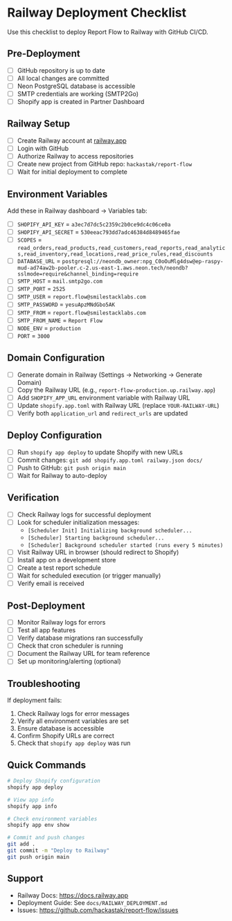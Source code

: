 # Railway Deployment Checklist

Use this checklist to deploy Report Flow to Railway with GitHub CI/CD.

## Pre-Deployment

- [ ] GitHub repository is up to date
- [ ] All local changes are committed
- [ ] Neon PostgreSQL database is accessible
- [ ] SMTP credentials are working (SMTP2Go)
- [ ] Shopify app is created in Partner Dashboard

## Railway Setup

- [ ] Create Railway account at [railway.app](https://railway.app)
- [ ] Login with GitHub
- [ ] Authorize Railway to access repositories
- [ ] Create new project from GitHub repo: `hackastak/report-flow`
- [ ] Wait for initial deployment to complete

## Environment Variables

Add these in Railway dashboard → Variables tab:

- [ ] `SHOPIFY_API_KEY` = `a3ec7d7dc5c2359c2b0ce9dc4c06ce0a`
- [ ] `SHOPIFY_API_SECRET` = `530eeac793dd7adc46384d8489465fae`
- [ ] `SCOPES` = `read_orders,read_products,read_customers,read_reports,read_analytics,read_inventory,read_locations,read_price_rules,read_discounts`
- [ ] `DATABASE_URL` = `postgresql://neondb_owner:npg_C0oOuMlg4dsw@ep-raspy-mud-ad74aw2b-pooler.c-2.us-east-1.aws.neon.tech/neondb?sslmode=require&channel_binding=require`
- [ ] `SMTP_HOST` = `mail.smtp2go.com`
- [ ] `SMTP_PORT` = `2525`
- [ ] `SMTP_USER` = `report.flow@smilestacklabs.com`
- [ ] `SMTP_PASSWORD` = `yesuApzMNdGbo5AK`
- [ ] `SMTP_FROM` = `report.flow@smilestacklabs.com`
- [ ] `SMTP_FROM_NAME` = `Report Flow`
- [ ] `NODE_ENV` = `production`
- [ ] `PORT` = `3000`

## Domain Configuration

- [ ] Generate domain in Railway (Settings → Networking → Generate Domain)
- [ ] Copy the Railway URL (e.g., `report-flow-production.up.railway.app`)
- [ ] Add `SHOPIFY_APP_URL` environment variable with Railway URL
- [ ] Update `shopify.app.toml` with Railway URL (replace `YOUR-RAILWAY-URL`)
- [ ] Verify both `application_url` and `redirect_urls` are updated

## Deploy Configuration

- [ ] Run `shopify app deploy` to update Shopify with new URLs
- [ ] Commit changes: `git add shopify.app.toml railway.json docs/`
- [ ] Push to GitHub: `git push origin main`
- [ ] Wait for Railway to auto-deploy

## Verification

- [ ] Check Railway logs for successful deployment
- [ ] Look for scheduler initialization messages:
  - `[Scheduler Init] Initializing background scheduler...`
  - `[Scheduler] Starting background scheduler...`
  - `[Scheduler] Background scheduler started (runs every 5 minutes)`
- [ ] Visit Railway URL in browser (should redirect to Shopify)
- [ ] Install app on a development store
- [ ] Create a test report schedule
- [ ] Wait for scheduled execution (or trigger manually)
- [ ] Verify email is received

## Post-Deployment

- [ ] Monitor Railway logs for errors
- [ ] Test all app features
- [ ] Verify database migrations ran successfully
- [ ] Check that cron scheduler is running
- [ ] Document the Railway URL for team reference
- [ ] Set up monitoring/alerting (optional)

## Troubleshooting

If deployment fails:

1. Check Railway logs for error messages
2. Verify all environment variables are set
3. Ensure database is accessible
4. Confirm Shopify URLs are correct
5. Check that `shopify app deploy` was run

## Quick Commands

```bash
# Deploy Shopify configuration
shopify app deploy

# View app info
shopify app info

# Check environment variables
shopify app env show

# Commit and push changes
git add .
git commit -m "Deploy to Railway"
git push origin main
```

## Support

- Railway Docs: https://docs.railway.app
- Deployment Guide: See `docs/RAILWAY_DEPLOYMENT.md`
- Issues: https://github.com/hackastak/report-flow/issues

